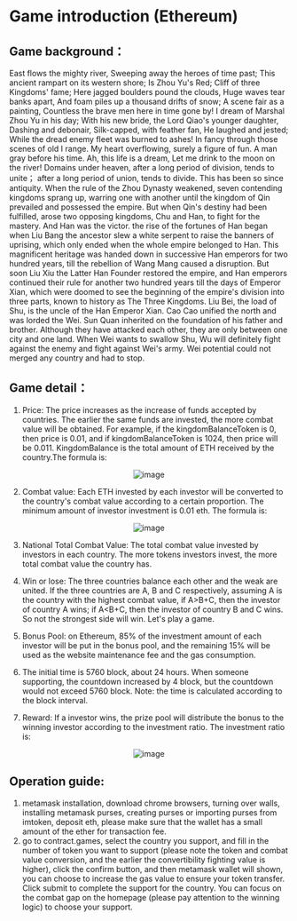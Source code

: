 # Game introduction (Ethereum)

## Game background：
East flows the mighty river, Sweeping away the heroes of time past; This ancient rampart on its western shore; Is Zhou Yu's Red; Cliff of three Kingdoms' fame; Here jagged boulders pound the clouds, Huge waves tear banks apart, And foam piles up a thousand drifts of snow; A scene fair as a painting, Countless the brave men here in time gone by!
I dream of Marshal Zhou Yu in his day; With his new bride, the Lord Qiao's younger daughter, Dashing and debonair, Silk-capped, with feather fan, He laughed and jested; While the dread enemy fleet was burned to ashes! In fancy through those scenes of old I range. My heart overflowing, surely a figure of fun. A man gray before his time. Ah, this life is a dream, Let me drink to the moon on the river!
Domains under heaven, after a long period of division, tends to unite； after a long period of union, tends to divide. This has been so since antiquity. When the rule of the Zhou Dynasty weakened, seven contending kingdoms sprang up, warring one with another until the kingdom of Qin prevailed and possessed the empire. But when Qin's destiny had been fulfilled, arose two opposing kingdoms, Chu and Han, to fight for the mastery. And Han was the victor.
the rise of the fortunes of Han began when Liu Bang the ancestor slew a white serpent to raise the banners of uprising, which only ended when the whole empire belonged to Han. This magnificent heritage was handed down in successive Han emperors for two hundred years, till the rebellion of Wang Mang caused a disruption. But soon Liu Xiu the Latter Han Founder restored the empire, and Han emperors continued their rule for another two hundred years till the days of Emperor Xian, which were doomed to see the beginning of the empire's division into three parts, known to history as The Three Kingdoms. Liu Bei, the load of Shu, is the uncle of the Han Emperor Xian. Cao Cao unified the north and was lorded the Wei. Sun Quan inherited on the foundation of his father and brother. Although they have attacked each other, they are only between one city and one land. When Wei wants to swallow Shu, Wu will definitely fight against the enemy and fight against Wei's army. Wei potential could not merged any country and had to stop.


## Game detail：
1. Price: The price increases as the increase of funds accepted by countries. The earlier the same funds are invested, the more combat value will be obtained. For example, if the kingdomBalanceToken is 0, then price is 0.01, and if kingdomBalanceToken is 1024, then price will be 0.011. KingdomBalance is the total amount of ETH received by the country.The formula is:

<div align=center>
 
![image](./pic/price.gif)
 
</div>

2. Combat value: Each ETH invested by each investor will be converted to the country's combat value according to a certain proportion. The minimum amount of investor investment is 0.01 eth. The formula is: 

<div align=center>

![image](./pic/combatvalue.gif)

</div>

3. National Total Combat Value: The total combat value invested by investors in each country. The more tokens investors invest, the more total combat value the country has.

4. Win or lose: The three countries balance each other and the weak are united. If the three countries are A, B and C respectively, assuming A is the country with the highest combat value, if A\>B+C, then the investor of country A wins; if A\<B+C, then the investor of country B and C wins. So not the strongest side will win. Let's play a game.

5. Bonus Pool: on Ethereum, 85% of the investment amount of each investor will be put in the bonus pool, and the remaining 15% will be used as the website maintenance fee and the gas consumption.

6. The initial time is 5760 block, about 24 hours. When someone supporting, the countdown increased by 4 block, but the countdown would not exceed 5760 block. Note: the time is calculated according to the block interval.

7. Reward: If a investor wins, the prize pool will distribute the bonus to the winning investor according to the investment ratio. The investment ratio is:

<div align=center>

![image](./pic/ratio.gif)

</div>

## Operation guide:
1. metamask installation, download chrome browsers, turning over walls, installing metamask purses, creating purses or importing purses from imtoken, deposit eth, please make sure that the wallet has a small amount of the ether for transaction fee.
2. go to contract.games, select the country you support, and fill in the number of token you want to support (please note the token and combat value conversion, and the earlier the convertibility fighting value is higher), click the confirm button, and then metamask wallet will shown, you can choose to increase the gas value to ensure your token transfer. Click submit to complete the support for the country. You can focus on the combat gap on the homepage (please pay attention to the winning logic) to choose your support.

